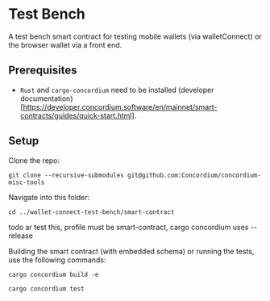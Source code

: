 # Test Bench

A test bench smart contract for testing mobile wallets (via walletConnect) or the browser wallet via a front end.

## Prerequisites

-   `Rust` and `cargo-concordium` need to be installed (developer documentation)[https://developer.concordium.software/en/mainnet/smart-contracts/guides/quick-start.html].


## Setup

Clone the repo:

```shell
git clone --recursive-submodules git@github.com:Concordium/concordium-misc-tools
```

Navigate into this folder:
```shell
cd ../wallet-connect-test-bench/smart-contract
```
todo ar test this, profile must be smart-contract, cargo concordium uses --release

Building the smart contract (with embedded schema) or running the tests, use the following commands:

```shell
cargo concordium build -e
```

```shell
cargo concordium test
```

